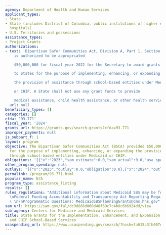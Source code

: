 ```yaml
---
agency: Department of Health and Human Services
applicant_types:
- State
- State (includes District of Columbia, public institutions of higher education and
  hospitals)
- U.S. Territories and possessions
assistance_types:
- Project Grants
authorizations:
- text: 'Bipartisan Safer Communities Act, Division A, Part 1, Section 11003(b), GRANTS.—There
    is authorized to be appropriated

    $50,000,000 for fiscal year 2022 for the Secretary to award grants

    to States for the purpose of implementing, enhancing, or expanding

    the provision of assistance through school-based entities under Medicaid

    or CHIP. A State shall not use any grant funds to provide

    medical assistance, child health assistance, or other health services.'
  url: null
beneficiary_types: []
categories: []
cfda: '93.771'
fiscal_year: '2024'
grants_url: https://grants.gov/search-grants?cfda=93.771
improper_payments: null
is_subpart_f: 1
layout: program
objective: The Bipartisan Safer Communities Act (BSCA) provided $50,000,000 to States
  for the purpose of implementing, enhancing, or expanding the provision of assistance
  through school-based entities under Medicaid or CHIP.
obligations: '[{"x":"2023","sam_estimate":0.0,"sam_actual":0.0,"usa_spending_actual":0.0},{"x":"2024","sam_estimate":0.0,"sam_actual":9000000.0,"usa_spending_actual":9000000.0},{"x":"2025","sam_estimate":0.0,"sam_actual":18000000.0,"usa_spending_actual":0.0}]'
other_program_spending: null
outlays: '[{"x":"2023","outlay":0.0,"obligation":0.0},{"x":"2024","outlay":1351119.94,"obligation":9000000.0},{"x":"2025","outlay":0.0,"obligation":0.0}]'
permalink: /program/93.771.html
popular_name: N/A
program_type: assistance_listing
results: []
rules_regulations: "Additional information about Medicaid SBS may be found at https://www.medicaid.gov/resources-for-States/medicaid-State-technical-assistance/medicaid-and-school-based-services/index.html\n\
  \nFederal Funding Accountability and Transparency Act Reporting Requirements: https://www.fsrs.gov/).\
  \ \n\nProgrammatic Questions: MedicaidSBSPlanningGrants@cms.hhs.gov"
sam_url: https://sam.gov/fal/dc3d866d060d48f69c7c4b8c6b6924dd/view
sub-agency: Centers for Medicare and Medicaid Services
title: State Grants for the Implementation, Enhancement, and Expansion of Medicaid
  and CHIP School-Based Services
usaspending_url: https://www.usaspending.gov/search/?hash=fa615c3fb607d10935832a3b60c17ff0
---
```

